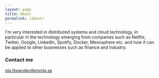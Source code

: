 ```yaml
---
layout: page
title: About
permalink: /about/
---
```


I'm very interested in distributed systems and cloud technology, in particular in the technology emerging from companies such as Netflix, Twitter, Google, LinkedIn, Spotify, Docker, Mesosphere etc. and how it can be applied to other businesses such as finance and industry.

### Contact me

[ola.theander@myola.se](mailto:ola.theander@myola.se)
